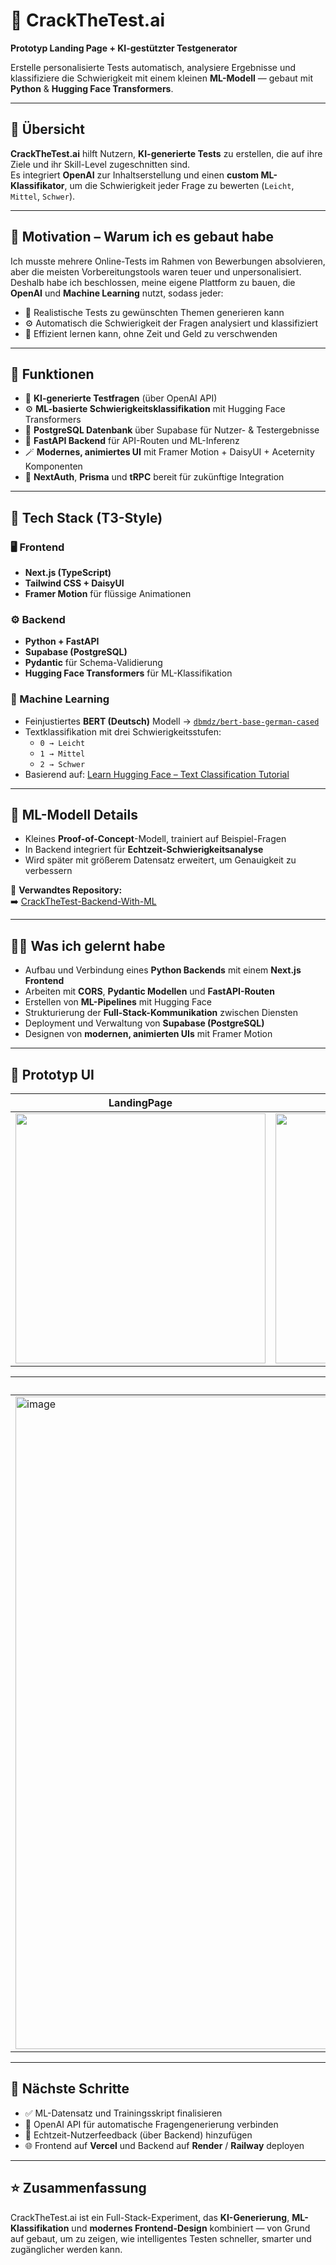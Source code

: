 # 🚀 CrackTheTest.ai

**Prototyp Landing Page + KI-gestützter Testgenerator**

Erstelle personalisierte Tests automatisch, analysiere Ergebnisse und klassifiziere die Schwierigkeit mit einem kleinen **ML-Modell** — gebaut mit **Python** & **Hugging Face Transformers**.

---

## 🧠 Übersicht

**CrackTheTest.ai** hilft Nutzern, **KI-generierte Tests** zu erstellen, die auf ihre Ziele und ihr Skill-Level zugeschnitten sind.  
Es integriert **OpenAI** zur Inhaltserstellung und einen **custom ML-Klassifikator**, um die Schwierigkeit jeder Frage zu bewerten (`Leicht`, `Mittel`, `Schwer`).

---

## 🎯 Motivation – Warum ich es gebaut habe

Ich musste mehrere Online-Tests im Rahmen von Bewerbungen absolvieren, aber die meisten Vorbereitungstools waren teuer und unpersonalisiert.  
Deshalb habe ich beschlossen, meine eigene Plattform zu bauen, die **OpenAI** und **Machine Learning** nutzt, sodass jeder:

- 🧩 Realistische Tests zu gewünschten Themen generieren kann  
- ⚙️ Automatisch die Schwierigkeit der Fragen analysiert und klassifiziert  
- 🚀 Effizient lernen kann, ohne Zeit und Geld zu verschwenden  

---

## 🧩 Funktionen

- 🧠 **KI-generierte Testfragen** (über OpenAI API)  
- ⚙️ **ML-basierte Schwierigkeitsklassifikation** mit Hugging Face Transformers  
- 💾 **PostgreSQL Datenbank** über Supabase für Nutzer- & Testergebnisse  
- 🔄 **FastAPI Backend** für API-Routen und ML-Inferenz  
- 🪄 **Modernes, animiertes UI** mit Framer Motion + DaisyUI + Aceternity Komponenten  
- 🔐 **NextAuth**, **Prisma** und **tRPC** bereit für zukünftige Integration  

---

## 🧰 Tech Stack (T3-Style)

### 🖥️ Frontend
- **Next.js (TypeScript)**  
- **Tailwind CSS + DaisyUI**  
- **Framer Motion** für flüssige Animationen  

### ⚙️ Backend
- **Python + FastAPI**  
- **Supabase (PostgreSQL)**  
- **Pydantic** für Schema-Validierung  
- **Hugging Face Transformers** für ML-Klassifikation  

### 🤖 Machine Learning
- Feinjustiertes **BERT (Deutsch)** Modell → [`dbmdz/bert-base-german-cased`](https://huggingface.co/dbmdz/bert-base-german-cased)  
- Textklassifikation mit drei Schwierigkeitsstufen:  
  - `0 → Leicht`  
  - `1 → Mittel`  
  - `2 → Schwer`  
- Basierend auf: [Learn Hugging Face – Text Classification Tutorial](https://www.learnhuggingface.com/notebooks/hugging_face_text_classification_tutorial)  

---

## 🤖 ML-Modell Details

- Kleines **Proof-of-Concept**-Modell, trainiert auf Beispiel-Fragen  
- In Backend integriert für **Echtzeit-Schwierigkeitsanalyse**  
- Wird später mit größerem Datensatz erweitert, um Genauigkeit zu verbessern  

📂 **Verwandtes Repository:**  
➡️ [CrackTheTest-Backend-With-ML](https://github.com/Giorgiod91/CrackTheTest-Backend-With-ML)

---

## 🧑‍💻 Was ich gelernt habe

- Aufbau und Verbindung eines **Python Backends** mit einem **Next.js Frontend**  
- Arbeiten mit **CORS**, **Pydantic Modellen** und **FastAPI-Routen**  
- Erstellen von **ML-Pipelines** mit Hugging Face  
- Strukturierung der **Full-Stack-Kommunikation** zwischen Diensten  
- Deployment und Verwaltung von **Supabase (PostgreSQL)**  
- Designen von **modernen, animierten UIs** mit Framer Motion  

---

## 🎨 Prototyp UI

| LandingPage | Wie Funktioniert es | Banner |
|------------|-------------------|--------|
| <img src="https://github.com/user-attachments/assets/ad26f75f-761e-45cc-b2a6-23966be6eccd" width="400" /> | <img src="https://github.com/user-attachments/assets/23a070b4-c2ba-466d-b802-6cdadb41ebf7" width="400" /> | <img src="https://github.com/user-attachments/assets/ef2fd387-462e-40f2-b712-20fc7a74b32f" width="400" /> |

| System Flow | Price | Footer |
|------------|--------|--------|
| <img width="1238" height="1044" alt="image" src="https://github.com/user-attachments/assets/84278bb4-8535-493f-9a39-856d750a63d6" /> | <!-- add Price screenshot here --> | <!-- add Footer screenshot here --> |

---

## 🧭 Nächste Schritte

- ✅ ML-Datensatz und Trainingsskript finalisieren  
- 🚀 OpenAI API für automatische Fragengenerierung verbinden  
- 💬 Echtzeit-Nutzerfeedback (über Backend) hinzufügen  
- 🌐 Frontend auf **Vercel** und Backend auf **Render** / **Railway** deployen  

---

## ⭐️ Zusammenfassung

CrackTheTest.ai ist ein Full-Stack-Experiment, das **KI-Generierung**, **ML-Klassifikation** und **modernes Frontend-Design** kombiniert — von Grund auf gebaut, um zu zeigen, wie intelligentes Testen schneller, smarter und zugänglicher werden kann.
